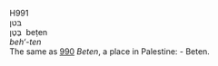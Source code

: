 <body>
  <p>H991<br>  בּטן  <br> בֶּטֶן  ‎  beṭen  <br><i>beh‘-ten </i><br>The same as <a href="h0990.htm">990</a>  <i>Beten</i>, a place in Palestine: - Beten.<br></p>
 </body>